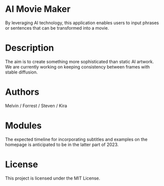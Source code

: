 # AI Movie Maker
By leveraging AI technology, this application enables 
users to input phrases or sentences that can be transformed into a movie.

# Description
The aim is to create something more sophisticated than static AI artwork.
We are currently working on keeping consistency between frames with stable diffusion.

# Authors
Melvin / Forrest / Steven / Kira 

# Modules
The expected timeline for incorporating subtitles and examples on the homepage 
is anticipated to be in the latter part of 2023.

# License
This project is licensed under the MIT License.


